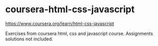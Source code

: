 # coursera-html-css-javascript
https://www.coursera.org/learn/html-css-javascript

Exercises from coursera html, css and javascript course.
Assignments solutions not included.
